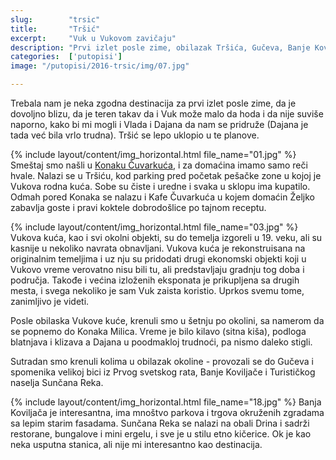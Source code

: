 ```yaml
---
slug:        "trsic"
title:       "Tršić"
excerpt:     "Vuk u Vukovom zavičaju"
description: "Prvi izlet posle zime, obilazak Tršića, Gučeva, Banje Koviljače i Sunčane Reke"
categories:  ['putopisi']
image: "/putopisi/2016-trsic/img/07.jpg"

---
```


Trebala nam je neka zgodna destinacija za prvi izlet posle zime, da je dovoljno blizu, da je teren takav da i Vuk može
malo da hoda i da nije suviše naporno, kako bi mi mogli i Vlada i Dajana da nam se pridruže (Dajana je tada već bila vrlo 
trudna). Tršić se lepo uklopio u te planove.

{% include layout/content/img_horizontal.html file_name="01.jpg" %}
Smeštaj smo našli u <a href="https://www.facebook.com/Konak-%C4%8Cuvarku%C4%87a-1566206790283956/" target="_blank">Konaku Čuvarkuća</a>, 
i za domaćina imamo samo reči hvale. Nalazi se u Tršiću, kod parking pred početak pešačke zone u kojoj je Vukova rodna 
kuća. Sobe su čiste i uredne i svaka u sklopu ima kupatilo. Odmah pored Konaka se nalazu i Kafe Čuvarkuća u kojem
domaćin Željko zabavlja goste i pravi koktele dobrodošlice po tajnom receptu.

{% include layout/content/img_horizontal.html file_name="03.jpg" %}
Vukova kuća, kao i svi okolni objekti, su do temelja izgoreli u 19. veku, ali su kasnije u nekoliko navrata obnavljani.
Vukova kuća je rekonstruisana na originalnim temeljima i uz nju su pridodati drugi ekonomski objekti koji u Vukovo vreme 
verovatno nisu bili tu, ali predstavljaju gradnju tog doba i područja. Takođe i većina izloženih eksponata je prikupljena
sa drugih mesta, i svega nekoliko je sam Vuk zaista koristio. Uprkos svemu tome, zanimljivo je videti.

Posle obilaska Vukove kuće, krenuli smo u šetnju po okolini, sa namerom da se popnemo do Konaka Milica. Vreme je bilo
kilavo (sitna kiša), podloga blatnjava i klizava a Dajana u poodmakloj trudnoći, pa nismo daleko stigli.

Sutradan smo krenuli kolima u obilazak okoline - provozali se do Gučeva i spomenika velikoj bici iz Prvog svetskog rata,
Banje Koviljače i Turističkog naselja Sunčana Reka.

{% include layout/content/img_horizontal.html file_name="18.jpg" %}
Banja Koviljača je interesantna, ima mnoštvo parkova i trgova okruženih zgradama sa lepim starim fasadama. Sunčana Reka
se nalazi na obali Drina i sadrži restorane, bungalove i mini ergelu, i sve je u stilu etno kičerice. Ok je kao neka usputna 
stanica, ali nije mi interesantno kao destinacija.